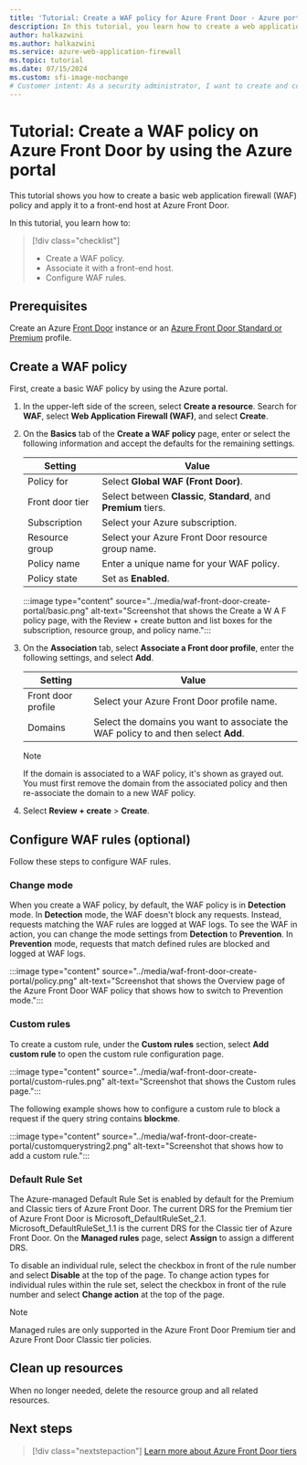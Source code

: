 ```yaml
---
title: 'Tutorial: Create a WAF policy for Azure Front Door - Azure portal'
description: In this tutorial, you learn how to create a web application firewall (WAF) policy by using the Azure portal.
author: halkazwini
ms.author: halkazwini
ms.service: azure-web-application-firewall
ms.topic: tutorial
ms.date: 07/15/2024
ms.custom: sfi-image-nochange
# Customer intent: As a security administrator, I want to create and configure a web application firewall policy for Azure Front Door, so that I can protect my applications from web vulnerabilities and control traffic effectively.
---
```


# Tutorial: Create a WAF policy on Azure Front Door by using the Azure portal

This tutorial shows you how to create a basic web application firewall (WAF) policy and apply it to a front-end host at Azure Front Door.

In this tutorial, you learn how to:

> [!div class="checklist"]
> * Create a WAF policy.
> * Associate it with a front-end host.
> * Configure WAF rules.

## Prerequisites

Create an Azure [Front Door](../../frontdoor/quickstart-create-front-door.md) instance or an [Azure Front Door Standard or Premium](../../frontdoor/standard-premium/create-front-door-portal.md) profile.

## Create a WAF policy

First, create a basic WAF policy by using the Azure portal.

1. In the upper-left side of the screen, select **Create a resource**. Search for **WAF**, select **Web Application Firewall (WAF)**, and select **Create**.

1. On the **Basics** tab of the **Create a WAF policy** page, enter or select the following information and accept the defaults for the remaining settings.

    | Setting                 | Value                                              |
    | ---                     | ---                                                |
    | Policy for              | Select **Global WAF (Front Door)**. |
    | Front door tier         | Select between **Classic**, **Standard**, and **Premium** tiers. |
    | Subscription            | Select your Azure subscription.|
    | Resource group          | Select your Azure Front Door resource group name.|
    | Policy name             | Enter a unique name for your WAF policy.|
    | Policy state            | Set as **Enabled**. |

   :::image type="content" source="../media/waf-front-door-create-portal/basic.png" alt-text="Screenshot that shows the Create a W A F policy page, with the Review + create button and list boxes for the subscription, resource group, and policy name.":::

1. On the **Association** tab, select **Associate a Front door profile**, enter the following settings, and select **Add**.

    | Setting                 | Value                                              |
    | ---                     | ---                                                |
    | Front door profile              | Select your Azure Front Door profile name. |
    | Domains          | Select the domains you want to associate the WAF policy to and then select **Add**. |
    
    > [!NOTE]
    > If the domain is associated to a WAF policy, it's shown as grayed out. You must first remove the domain from the associated policy and then re-associate the domain to a new WAF policy.

1. Select **Review + create** > **Create**.

## Configure WAF rules (optional)

Follow these steps to configure WAF rules.

### Change mode

When you create a WAF policy, by default, the WAF policy is in **Detection** mode. In **Detection** mode, the WAF doesn't block any requests. Instead, requests matching the WAF rules are logged at WAF logs.
To see the WAF in action, you can change the mode settings from **Detection** to **Prevention**. In **Prevention** mode, requests that match defined rules are blocked and logged at WAF logs.

 :::image type="content" source="../media/waf-front-door-create-portal/policy.png" alt-text="Screenshot that shows the Overview page of the Azure Front Door WAF policy that shows how to switch to Prevention mode.":::

### Custom rules

To create a custom rule, under the **Custom rules** section, select **Add custom rule** to open the custom rule configuration page.

:::image type="content" source="../media/waf-front-door-create-portal/custom-rules.png" alt-text="Screenshot that shows the Custom rules page.":::

The following example shows how to configure a custom rule to block a request if the query string contains **blockme**.

:::image type="content" source="../media/waf-front-door-create-portal/customquerystring2.png" alt-text="Screenshot that shows how to add a custom rule.":::

### Default Rule Set

The Azure-managed Default Rule Set is enabled by default for the Premium and Classic tiers of Azure Front Door. The current DRS for the Premium tier of Azure Front Door is Microsoft_DefaultRuleSet_2.1. Microsoft_DefaultRuleSet_1.1 is the current DRS for the Classic tier of Azure Front Door. On the **Managed rules** page, select **Assign** to assign a different DRS.

To disable an individual rule, select the checkbox in front of the rule number and select **Disable** at the top of the page. To change action types for individual rules within the rule set, select the checkbox in front of the rule number and select **Change action** at the top of the page.

> [!NOTE]
> Managed rules are only supported in the Azure Front Door Premium tier and Azure Front Door Classic tier policies.

## Clean up resources

When no longer needed, delete the resource group and all related resources.

## Next steps

> [!div class="nextstepaction"]
> [Learn more about Azure Front Door tiers](../../frontdoor/standard-premium/tier-comparison.md)
